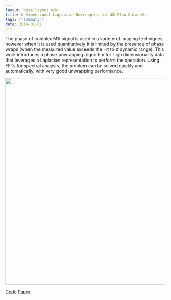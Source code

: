 ```yaml
---
layout: base-layout.njk 
title: N-Dimensional Laplacian Unwrapping for 4D Flow Datasets
tags: ['summary']
date: 2014-01-01
---
```

The phase of complex MR signal is used in a variety of imaging techniques, however when it is used quantitatively it is limited by the presence of phase wraps (when the measured value exceeds the $-\pi$ to $\pi$ dynamic range).  This work introduces a phase unwrapping algorithm for high dimensionality data that leverages a Laplacian representation to perform the operation.  Using FFTs for spectral analysis, the problem can be solved quickly and automatically, with very good unwrapping performance. 

<img src = "/images/unwrap_summary.png" width="650px"/>

[Code](https://github.com/mloecher/4dflow-lapunwrap)
[Paper](https://onlinelibrary.wiley.com/doi/10.1002/jmri.25045)